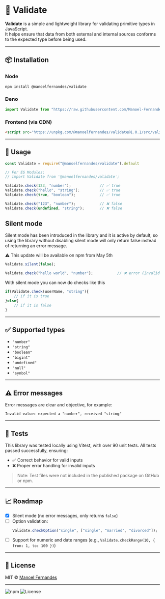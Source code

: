 # 🧪 Validate

**Validate** is a simple and lightweight library for validating primitive types in JavaScript.  
It helps ensure that data from both external and internal sources conforms to the expected type before being used.

---

## 📦 Installation

### Node
```bash
npm install @manoelfernandes/validate
```

### Deno
```js
import Validate from "https://raw.githubusercontent.com/Manoel-Fernandes/Validate/main/src/validate.js";
```

### Frontend (via CDN)  
```html
<script src="https://unpkg.com/@manoelfernandes/validate@1.0.1/src/validate.js"></script>
```

---

## 🚀 Usage

```js
const Validate = require("@manoelfernandes/validate").default

// For ES Modules:
// import Validate from '@manoelfernandes/validate';

Validate.check(123, "number");             // ✅ true
Validate.check("hello", "string");         // ✅ true
Validate.check(true, "boolean");           // ✅ true

Validate.check("123", "number");           // ❌ false
Validate.check(undefined, "string");       // ❌ false
```

## Silent mode

Silent mode has been introduced in the library and it is active by default, so using the library without disabling silent mode will only return false instead of returning an error message.

⚠️ This update will be available on npm from May 5th

```js
Validate.silent(false);

Validate.check("hello world", "number");           // ❌ error (Invalid value: expected a "number", received "string")
```

With silent mode you can now do checks like this

```js
if(Validate.check(userName, "string"){
	// if it is true
}else{
	// if it is false
}
```

---

## ✅ Supported types

- `"number"`
- `"string"`
- `"boolean"`
- `"bigint"`
- `"undefined"`
- `"null"`
- `"symbol"`

---

## ⚠️ Error messages

Error messages are clear and objective, for example:

```
Invalid value: expected a "number", received "string"
```

---

## 🧪 Tests

This library was tested locally using Vitest, with over 90 unit tests.
All tests passed successfully, ensuring:

- ✅ Correct behavior for valid inputs
- ❌ Proper error handling for invalid inputs

> Note: Test files were not included in the published package on GitHub or npm.

---

## 📈 Roadmap

- [x] Silent mode (no error messages, only returns `false`)
- [ ] Option validation:
  ```js
  Validate.checkOption("single", ["single", "married", "divorced"]);
  ```
- [ ] Support for numeric and date ranges (e.g., `Validate.checkRange(10, { from: 1, to: 100 })`)

---

## 📄 License

MIT © [Manoel Fernandes](https://github.com/manoelfernandes)

---

![npm](https://img.shields.io/npm/v/@manoelfernandes/validate)
![License](https://img.shields.io/badge/license-MIT-green)
